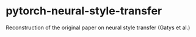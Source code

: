 # pytorch-neural-style-transfer
Reconstruction of the original paper on neural style transfer (Gatys et al.)
